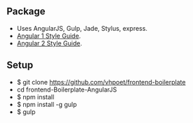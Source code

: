 
## Package

+ Uses AngularJS, Gulp, Jade, Stylus, express.
+ [Angular 1 Style Guide](https://github.com/johnpapa/angular-styleguide/blob/master/a1/README.md).
+ [Angular 2 Style Guide](https://github.com/johnpapa/angular-styleguide/blob/master/a2/README.md).

## Setup

+ $ git clone https://github.com/vhpoet/frontend-boilerplate
+ cd frontend-Boilerplate-AngularJS
+ $ npm install
+ $ npm install -g gulp
+ $ gulp

